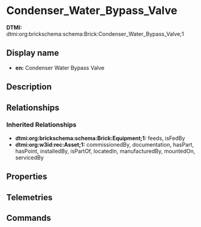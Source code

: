 # Condenser_Water_Bypass_Valve
**DTMI:** dtmi:org:brickschema:schema:Brick:Condenser_Water_Bypass_Valve;1
## Display name
- **en:** Condenser Water Bypass Valve
## Description
## Relationships
### Inherited Relationships
* **dtmi:org:brickschema:schema:Brick:Equipment;1:** feeds, isFedBy
* **dtmi:org:w3id:rec:Asset;1:** commissionedBy, documentation, hasPart, hasPoint, installedBy, isPartOf, locatedIn, manufacturedBy, mountedOn, servicedBy
## Properties
## Telemetries
## Commands
